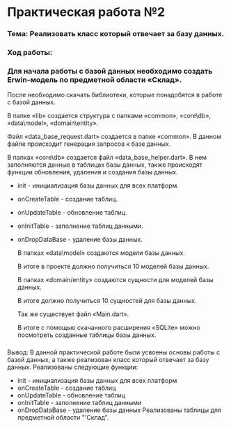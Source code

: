 # Практическая работа №2

### Тема: Реализовать класс который отвечает за базу данных.
###
### Ход работы:
### Для начала работы с базой данных необходимо создать Erwin-модель по предметной области «Склад».

После необходимо скачать библиотеки, которые понадобятся в работе с базой данных.

В папке «lib» создается структура с папками «common», «core\db», «data\model», «domain\entity».

Файл «data_base_request.dart» создается в папке «common». В данном файле происходит генерация запросов к базе данных.

В папках «core\db» создается файл «data_base_helper.dart». В нем заполняются данные в таблицах базы данных, также происходят функции обновления, удаления и создания базы данных.
 
- init - инициализация базы данных для всех платформ.
- onCreateTable - создание таблиц.
- onUpdateTable - обновление таблиц.
- onInitTable - заполнение таблиц данными.
- onDropDataBase - удаление базы данных.

  В папках «data\model» создаются модели базы данных.

  В итоге в проекте должно получиться 10 моделей базы данных.
 
  В папках «domain/entity» создаются сущности для моделей базы данных.
 
  В итоге должно получиться 10 сущностей для базы данных.

  Так же существует файл «Main.dart».
 
  В итоге с помощью скачанного расширения «SQLite» можно посмотреть созданные таблицы базы данных. 
###
Вывод: В данной практической работе были усвоены основы работы с базой данных, а также реализован класс который отвечает за базу данных. Реализованы следующие функции:
- init - инициализация базы данных для всех платформ
- onCreateTable - создание таблиц 
- onUpdateTable - обновление таблиц
- onInitTable - заполнение таблиц данными
- onDropDataBase - удаление базы данных 
Реализованы таблицы для предметной области "'Склад".
